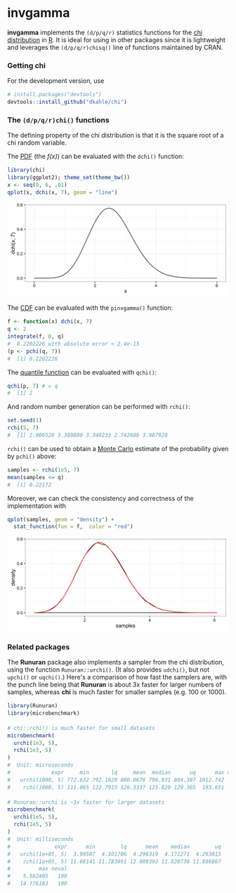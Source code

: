 <!-- README.md is generated from README.Rmd. Please edit that file -->
**invgamma**
============

**invgamma** implements the `(d/p/q/r)` statistics functions for the [chi distribution](https://en.wikipedia.org/wiki/Chi_distribution) in [R](http://cran.r-project.org). It is ideal for using in other packages since it is lightweight and leverages the `(d/p/q/r)chisq()` line of functions maintained by CRAN.

### Getting **chi**

<!-- There are two ways to get __chi__.  For the [CRAN version](https://cran.r-project.org/package=chi), use -->
<!-- ```{r, eval=FALSE} -->
<!-- install.packages("chi") -->
<!-- ``` -->
For the development version, use

``` r
# install.packages("devtools")
devtools::install_github("dkahle/chi")
```

### The `(d/p/q/r)chi()` functions

The defining property of the chi distribution is that it is the square root of a chi random variable.

The [PDF](https://en.wikipedia.org/wiki/Probability_density_function) (the *f(x)*) can be evaluated with the `dchi()` function:

``` r
library(chi)
library(ggplot2); theme_set(theme_bw())
x <- seq(0, 6, .01)
qplot(x, dchi(x, 7), geom = "line")
```

![](figures/README-unnamed-chunk-3-1.png)

The [CDF](https://en.wikipedia.org/wiki/Cumulative_distribution_function) can be evaluated with the `pinvgamma()` function:

``` r
f <- function(x) dchi(x, 7)
q <- 2
integrate(f, 0, q)
#  0.2202226 with absolute error < 2.4e-15
(p <- pchi(q, 7))
#  [1] 0.2202226
```

The [quantile function](https://en.wikipedia.org/wiki/Quantile_function) can be evaluated with `qchi()`:

``` r
qchi(p, 7) # = q
#  [1] 2
```

And random number generation can be performed with `rchi()`:

``` r
set.seed(1)
rchi(5, 7)
#  [1] 2.006520 3.389800 3.349233 2.742686 3.907928
```

`rchi()` can be used to obtain a [Monte Carlo](https://en.wikipedia.org/wiki/Monte_Carlo_method) estimate of the probability given by `pchi()` above:

``` r
samples <- rchi(1e5, 7)
mean(samples <= q)
#  [1] 0.22172
```

Moreover, we can check the consistency and correctness of the implementation with

``` r
qplot(samples, geom = "density") + 
  stat_function(fun = f,  color = "red")
```

![](figures/README-unnamed-chunk-8-1.png)

### Related packages

The **Runuran** package also implements a sampler from the chi distribution, using the function `Runuran::urchi()`. (It also provides `udchi()`, but not `upchi()` or `uqchi()`.) Here's a comparison of how fast the samplers are, with the punch line being that **Runuran** is about 3x faster for larger numbers of samples, whereas **chi** is much faster for smaller samples (e.g. 100 or 1000).

``` r
library(Runuran)
library(microbenchmark)

# chi::rchi() is much faster for small datasets
microbenchmark(
  urchi(1e3, 5),
  rchi(1e3, 5)
)
#  Unit: microseconds
#             expr     min       lq     mean  median      uq      max neval
#   urchi(1000, 5) 772.632 792.1820 800.0676 796.931 804.387 1012.742   100
#    rchi(1000, 5) 111.065 122.7915 126.3337 125.820 129.365  193.651   100

# Runuran::urchi is ~3x faster for larger datasets
microbenchmark(
  urchi(1e5, 5),
  rchi(1e5, 5)
)
#  Unit: milliseconds
#              expr      min        lq      mean    median        uq
#   urchi(1e+05, 5)  3.99507  4.101706  4.296319  4.171271  4.293015
#    rchi(1e+05, 5) 11.66141 11.783991 12.009392 11.820730 11.886867
#         max neval
#    5.582405   100
#   14.776183   100
```
